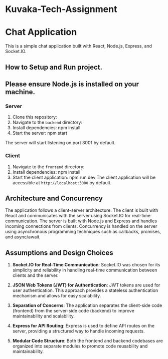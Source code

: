 # Kuvaka-Tech-Assignment

# Chat Application

This is a simple chat application built with React, Node.js, Express, and Socket.IO.

## How to Setup and Run project.

## Please ensure Node.js is installed on your machine.

### Server

1. Clone this repository:
2. Navigate to the `backend` directory:
3. Install dependencies: npm install
4. Start the server:  npm start

The server will start listening on port 3001 by default.

### Client

1. Navigate to the `frontend` directory:
2. Install dependencies: npm install
3. Start the client application: npm run dev
The client application will be accessible at `http://localhost:3000` by default.

## Architecture and Concurrency

The application follows a client-server architecture. The client is built with React and communicates with the server using Socket.IO for real-time communication. The server is built with Node.js and Express and handles incoming connections from clients. Concurrency is handled on the server using asynchronous programming techniques such as callbacks, promises, and async/await.

## Assumptions and Design Choices

1. **Socket.IO for Real-Time Communication**: Socket.IO was chosen for its simplicity and reliability in handling real-time communication between clients and the server.

2. **JSON Web Tokens (JWT) for Authentication**: JWT tokens are used for user authentication. This approach provides a stateless authentication mechanism and allows for easy scalability.

3. **Separation of Concerns**: The application separates the client-side code (frontend) from the server-side code (backend) to improve maintainability and scalability.

4. **Express for API Routing**: Express is used to define API routes on the server, providing a structured way to handle incoming requests.

5. **Modular Code Structure**: Both the frontend and backend codebases are organized into separate modules to promote code reusability and maintainability.










